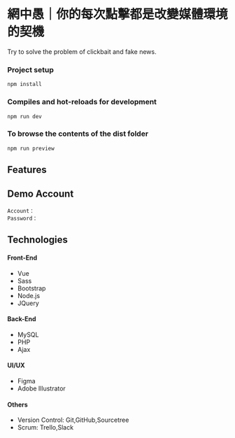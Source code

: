 # 網中愚｜你的每次點擊都是改變媒體環境的契機
Try to solve the problem of clickbait and fake news.

### Project setup

```
npm install
```

### Compiles and hot-reloads for development

```
npm run dev
```

### To browse the contents of the dist folder

```
npm run preview
```

## Features

## Demo Account

```
Account： 
Password： 
```

## Technologies
#### Front-End
* Vue
* Sass
* Bootstrap
* Node.js
* JQuery

#### Back-End
* MySQL
* PHP
* Ajax

#### UI/UX
* Figma
* Adobe Illustrator

#### Others
* Version Control: Git,GitHub,Sourcetree
* Scrum: Trello,Slack

